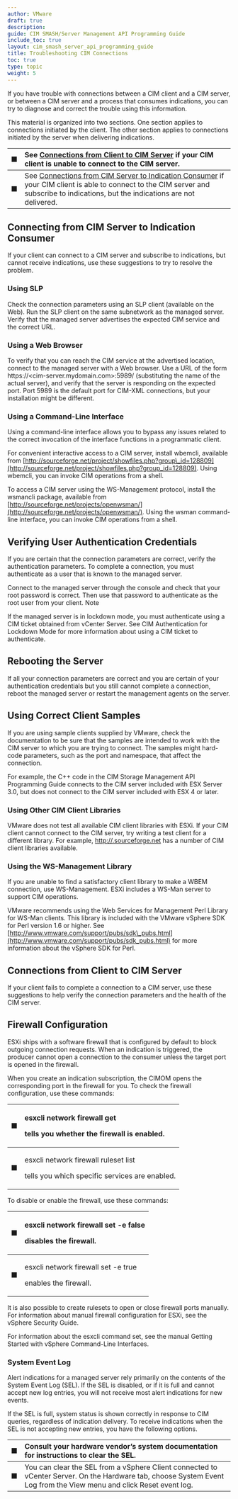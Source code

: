 ```yaml
---
author: VMware
draft: true
description:
guide: CIM SMASH/Server Management API Programming Guide
include_toc: true
layout: cim_smash_server_api_programming_guide
title: Troubleshooting CIM Connections
toc: true
type: topic
weight: 5
---
```

If you have trouble with connections between a CIM client and a CIM server, or between a CIM server and a process that consumes indications, you can try to diagnose and correct the trouble using this information.

This material is organized into two sections. One section applies to connections initiated by the client. The other section applies to connections initiated by the server when delivering indications.

| ■  | See [Connections from Client to CIM Server](https://vdc-repo.vmware.com/vmwb-repository/dcr-public/f98d554a-3f1d-452c-bf5e-74b6e48ab37a/720b45cc-9f94-488d-90ed-e924134308ab/doc/GUID-62018DDD-CBE4-4DC7-91E9-2F2E0C43182B.html) if your CIM client is unable to connect to the CIM server. |
| :--- | :--- |
| ■  | See [Connections from CIM Server to Indication Consumer](https://vdc-repo.vmware.com/vmwb-repository/dcr-public/f98d554a-3f1d-452c-bf5e-74b6e48ab37a/720b45cc-9f94-488d-90ed-e924134308ab/doc/GUID-5D37668F-E204-4900-904F-4434D81DA32D.html) if your CIM client is able to connect to the CIM server and subscribe to indications, but the indications are not delivered. |

## Connecting from CIM Server to Indication Consumer

If your client can connect to a CIM server and subscribe to indications, but cannot receive indications, use these suggestions to try to resolve the problem.

### Using SLP

Check the connection parameters using an SLP client \(available on the Web\). Run the SLP client on the same subnetwork as the managed server. Verify that the managed server advertises the expected CIM service and the correct URL.

### Using a Web Browser

To verify that you can reach the CIM service at the advertised location, connect to the managed server with a Web browser. Use a URL of the form https://&lt;cim-server.mydomain.com&gt;:5989/ \(substituting the name of the actual server\), and verify that the server is responding on the expected port. Port 5989 is the default port for CIM-XML connections, but your installation might be different.

### Using a Command-Line Interface

Using a command-line interface allows you to bypass any issues related to the correct invocation of the interface functions in a programmatic client.

For convenient interactive access to a CIM server, install wbemcli, available from [http://sourceforge.net/project/showfiles.php?group\_id=128809](http://sourceforge.net/project/showfiles.php?group_id=128809). Using wbemcli, you can invoke CIM operations from a shell.

To access a CIM server using the WS-Management protocol, install the wsmancli package, available from [http://sourceforge.net/projects/openwsman/](http://sourceforge.net/projects/openwsman/). Using the wsman command-line interface, you can invoke CIM operations from a shell.

## Verifying User Authentication Credentials

If you are certain that the connection parameters are correct, verify the authentication parameters. To complete a connection, you must authenticate as a user that is known to the managed server.

Connect to the managed server through the console and check that your root password is correct. Then use that password to authenticate as the root user from your client. Note

If the managed server is in lockdown mode, you must authenticate using a CIM ticket obtained from vCenter Server. See CIM Authentication for Lockdown Mode for more information about using a CIM ticket to authenticate.

## Rebooting the Server

If all your connection parameters are correct and you are certain of your authentication credentials but you still cannot complete a connection, reboot the managed server or restart the management agents on the server.

## Using Correct Client Samples

If you are using sample clients supplied by VMware, check the documentation to be sure that the samples are intended to work with the CIM server to which you are trying to connect. The samples might hard-code parameters, such as the port and namespace, that affect the connection.

For example, the C++ code in the CIM Storage Management API Programming Guide connects to the CIM server included with ESX Server 3.0, but does not connect to the CIM server included with ESX 4 or later.

### Using Other CIM Client Libraries

VMware does not test all available CIM client libraries with ESXi. If your CIM client cannot connect to the CIM server, try writing a test client for a different library. For example, [http://.sourceforge.net](http://sourceforge.net/) has a number of CIM client libraries available.

### Using the WS-Management Library

If you are unable to find a satisfactory client library to make a WBEM connection, use WS-Management. ESXi includes a WS-Man server to support CIM operations.

VMware recommends using the Web Services for Management Perl Library for WS-Man clients. This library is included with the VMware vSphere SDK for Perl version 1.6 or higher. See [http://www.vmware.com/support/pubs/sdk\_pubs.html](http://www.vmware.com/support/pubs/sdk_pubs.html) for more information about the vSphere SDK for Perl.

## Connections from Client to CIM Server

If your client fails to complete a connection to a CIM server, use these suggestions to help verify the connection parameters and the health of the CIM server.

## Firewall Configuration

ESXi ships with a software firewall that is configured by default to block outgoing connection requests. When an indication is triggered, the producer cannot open a connection to the consumer unless the target port is opened in the firewall.

When you create an indication subscription, the CIMOM opens the corresponding port in the firewall for you. To check the firewall configuration, use these commands:

<table>
  <thead>
    <tr>
      <th style="text-align:left">&#x25A0;</th>
      <th style="text-align:left">
        <p>esxcli network firewall get</p>
        <p>tells you whether the firewall is enabled.</p>
      </th>
    </tr>
  </thead>
  <tbody>
    <tr>
      <td style="text-align:left">&#x25A0;</td>
      <td style="text-align:left">
        <p>esxcli network firewall ruleset list</p>
        <p>tells you which specific services are enabled.</p>
      </td>
    </tr>
  </tbody>
</table>To disable or enable the firewall, use these commands:

<table>
  <thead>
    <tr>
      <th style="text-align:left">&#x25A0;</th>
      <th style="text-align:left">
        <p>esxcli network firewall set -e false</p>
        <p>disables the firewall.</p>
      </th>
    </tr>
  </thead>
  <tbody>
    <tr>
      <td style="text-align:left">&#x25A0;</td>
      <td style="text-align:left">
        <p>esxcli network firewall set -e true</p>
        <p>enables the firewall.</p>
      </td>
    </tr>
  </tbody>
</table>It is also possible to create rulesets to open or close firewall ports manually. For information about manual firewall configuration for ESXi, see the vSphere Security Guide.

For information about the esxcli command set, see the manual Getting Started with vSphere Command-Line Interfaces.

### System Event Log

Alert indications for a managed server rely primarily on the contents of the System Event Log \(SEL\). If the SEL is disabled, or if it is full and cannot accept new log entries, you will not receive most alert indications for new events.

If the SEL is full, system status is shown correctly in response to CIM queries, regardless of indication delivery. To receive indications when the SEL is not accepting new entries, you have the following options.

| ■  | Consult your hardware vendor’s system documentation for instructions to clear the SEL.  |
| :--- | :--- |
| ■  | You can clear the SEL from a vSphere Client connected to vCenter Server. On the Hardware tab, choose System Event Log from the View menu and click Reset event log. |
